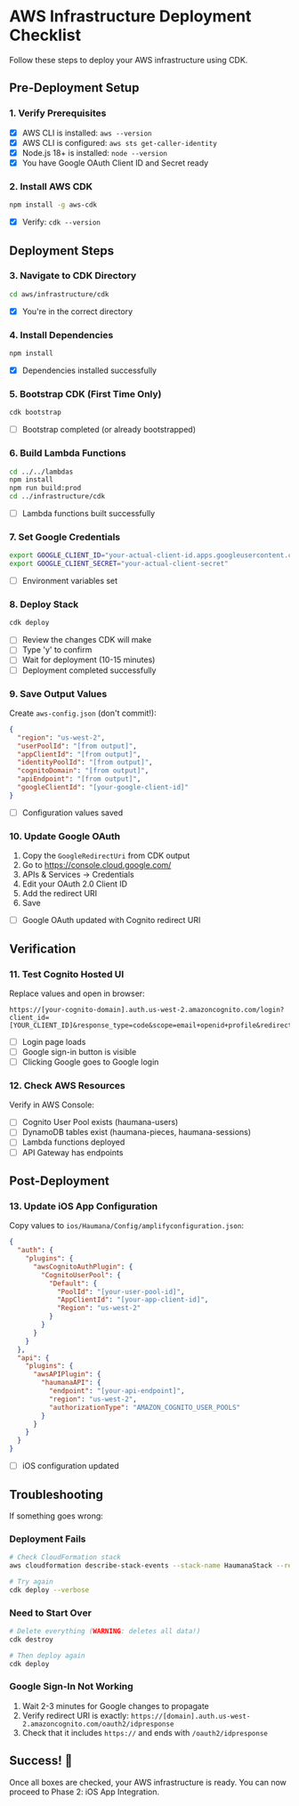 # AWS Infrastructure Deployment Checklist

Follow these steps to deploy your AWS infrastructure using CDK.

## Pre-Deployment Setup

### 1. Verify Prerequisites
- [x] AWS CLI is installed: `aws --version`
- [x] AWS CLI is configured: `aws sts get-caller-identity`
- [x] Node.js 18+ is installed: `node --version`
- [x] You have Google OAuth Client ID and Secret ready

### 2. Install AWS CDK
```bash
npm install -g aws-cdk
```
- [x] Verify: `cdk --version`

## Deployment Steps

### 3. Navigate to CDK Directory
```bash
cd aws/infrastructure/cdk
```
- [x] You're in the correct directory

### 4. Install Dependencies
```bash
npm install
```
- [x] Dependencies installed successfully

### 5. Bootstrap CDK (First Time Only)
```bash
cdk bootstrap
```
- [ ] Bootstrap completed (or already bootstrapped)

### 6. Build Lambda Functions
```bash
cd ../../lambdas
npm install
npm run build:prod
cd ../infrastructure/cdk
```
- [ ] Lambda functions built successfully

### 7. Set Google Credentials
```bash
export GOOGLE_CLIENT_ID="your-actual-client-id.apps.googleusercontent.com"
export GOOGLE_CLIENT_SECRET="your-actual-client-secret"
```
- [ ] Environment variables set

### 8. Deploy Stack
```bash
cdk deploy
```
- [ ] Review the changes CDK will make
- [ ] Type 'y' to confirm
- [ ] Wait for deployment (10-15 minutes)
- [ ] Deployment completed successfully

### 9. Save Output Values
Create `aws-config.json` (don't commit!):
```json
{
  "region": "us-west-2",
  "userPoolId": "[from output]",
  "appClientId": "[from output]",
  "identityPoolId": "[from output]",
  "cognitoDomain": "[from output]",
  "apiEndpoint": "[from output]",
  "googleClientId": "[your-google-client-id]"
}
```
- [ ] Configuration values saved

### 10. Update Google OAuth
1. Copy the `GoogleRedirectUri` from CDK output
2. Go to https://console.cloud.google.com/
3. APIs & Services → Credentials
4. Edit your OAuth 2.0 Client ID
5. Add the redirect URI
6. Save

- [ ] Google OAuth updated with Cognito redirect URI

## Verification

### 11. Test Cognito Hosted UI
Replace values and open in browser:
```
https://[your-cognito-domain].auth.us-west-2.amazoncognito.com/login?client_id=[YOUR_CLIENT_ID]&response_type=code&scope=email+openid+profile&redirect_uri=haumana://signin
```
- [ ] Login page loads
- [ ] Google sign-in button is visible
- [ ] Clicking Google goes to Google login

### 12. Check AWS Resources
Verify in AWS Console:
- [ ] Cognito User Pool exists (haumana-users)
- [ ] DynamoDB tables exist (haumana-pieces, haumana-sessions)
- [ ] Lambda functions deployed
- [ ] API Gateway has endpoints

## Post-Deployment

### 13. Update iOS App Configuration
Copy values to `ios/Haumana/Config/amplifyconfiguration.json`:
```json
{
  "auth": {
    "plugins": {
      "awsCognitoAuthPlugin": {
        "CognitoUserPool": {
          "Default": {
            "PoolId": "[your-user-pool-id]",
            "AppClientId": "[your-app-client-id]",
            "Region": "us-west-2"
          }
        }
      }
    }
  },
  "api": {
    "plugins": {
      "awsAPIPlugin": {
        "haumanaAPI": {
          "endpoint": "[your-api-endpoint]",
          "region": "us-west-2",
          "authorizationType": "AMAZON_COGNITO_USER_POOLS"
        }
      }
    }
  }
}
```
- [ ] iOS configuration updated

## Troubleshooting

If something goes wrong:

### Deployment Fails
```bash
# Check CloudFormation stack
aws cloudformation describe-stack-events --stack-name HaumanaStack --region us-west-2

# Try again
cdk deploy --verbose
```

### Need to Start Over
```bash
# Delete everything (WARNING: deletes all data!)
cdk destroy

# Then deploy again
cdk deploy
```

### Google Sign-In Not Working
1. Wait 2-3 minutes for Google changes to propagate
2. Verify redirect URI is exactly: `https://[domain].auth.us-west-2.amazoncognito.com/oauth2/idpresponse`
3. Check that it includes `https://` and ends with `/oauth2/idpresponse`

## Success! 🎉

Once all boxes are checked, your AWS infrastructure is ready. You can now proceed to Phase 2: iOS App Integration.